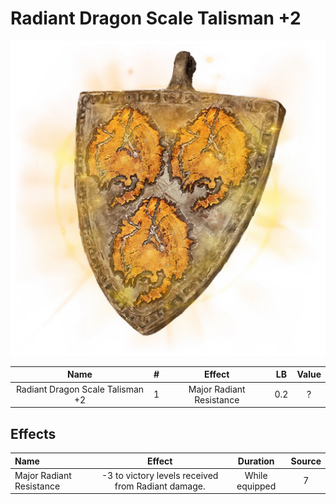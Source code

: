 # Radiant Dragon Scale Talisman +2

![Copyrighted Image](RadiantDragonScaleTalisman+2.png)





|               Name               | # |          Effect          | LB | Value |
| :------------------------------: | :-: | :----------------------: | :-: | :---: |
| Radiant Dragon Scale Talisman +2 | 1 | Major Radiant Resistance | 0.2 |   ?   |

## Effects

| Name                     |                       Effect                       |    Duration    | Source |
| :----------------------- | :------------------------------------------------: | :------------: | :-----------: |
| Major Radiant Resistance | -3 to victory levels received from Radiant damage. | While equipped |       7       |
